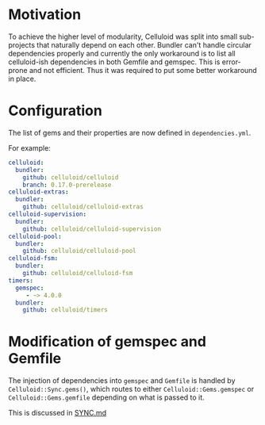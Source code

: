 # Motivation
To achieve the higher level of modularity, Celluloid was split into small sub-projects that naturally depend on each other.
Bundler can't handle circular dependencies properly and currently the only workaround is to list all celluloid-ish dependencies in both Gemfile and gemspec.
This is error-prone and not efficient. Thus it was required to put some better workaround in place.

# Configuration
The list of gems and their properties are now defined in `dependencies.yml`.

For example:

```yml
celluloid:
  bundler:
    github: celluloid/celluloid
    branch: 0.17.0-prerelease
celluloid-extras:
  bundler:
    github: celluloid/celluloid-extras
celluloid-supervision:
  bundler:
    github: celluloid/celluloid-supervision
celluloid-pool:
  bundler:
    github: celluloid/celluloid-pool
celluloid-fsm:
  bundler:
    github: celluloid/celluloid-fsm
timers:
  gemspec:
     - ~> 4.0.0
  bundler:
    github: celluloid/timers
```

# Modification of gemspec and Gemfile

The injection of dependencies into `gemspec` and `Gemfile` is handled by `Celluloid::Sync.gems()`, which routes to either `Celluloid::Gems.gemspec` or `Celluloid::Gems.gemfile` depending on what is passed to it.

This is discussed in [SYNC.md](../SYNC.md)